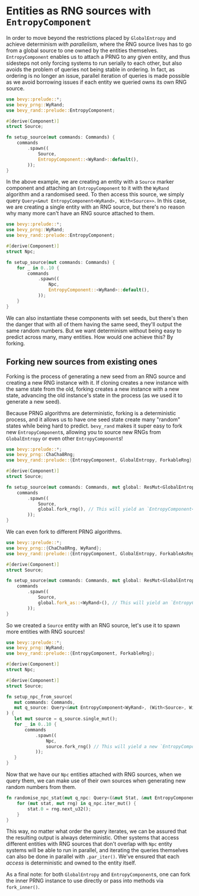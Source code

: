 # Entities as RNG sources with `EntropyComponent`

In order to move beyond the restrictions placed by `GlobalEntropy` and achieve determinism *with parallelism*, where the RNG source lives has to go from a global source to one owned by the entities themselves. `EntropyComponent` enables us to attach a PRNG to any given entity, and thus sidesteps not only forcing systems to run serially to each other, but also avoids the problem of queries not being stable in ordering. In fact, as ordering is no longer an issue, parallel iteration of queries is made possible as we avoid borrowing issues if each entity we queried owns its own RNG source.

```rust
use bevy::prelude::*;
use bevy_prng::WyRand;
use bevy_rand::prelude::EntropyComponent;

#[derive(Component)]
struct Source;

fn setup_source(mut commands: Commands) {
    commands
        .spawn((
            Source,
            EntropyComponent::<WyRand>::default(),
        ));
}
```

In the above example, we are creating an entity with a `Source` marker component and attaching an `EntropyComponent` to it with the `WyRand` algorithm and a randomised seed. To then access this source, we simply query `Query<&mut EntropyComponent<WyRand>, With<Source>>`. In this case, we are creating a single entity with an RNG source, but there's no reason why many more can't have an RNG source attached to them.

```rust
use bevy::prelude::*;
use bevy_prng::WyRand;
use bevy_rand::prelude::EntropyComponent;

#[derive(Component)]
struct Npc;

fn setup_source(mut commands: Commands) {
    for _ in 0..10 {
        commands
            .spawn((
                Npc,
                EntropyComponent::<WyRand>::default(),
            ));
    }
}
```

We can also instantiate these components with set seeds, but there's then the danger that with all of them having the same seed, they'll output the same random numbers. But we want determinism without being easy to predict across many, many entities. How would one achieve this? By forking.

## Forking new sources from existing ones

Forking is the process of generating a new seed from an RNG source and creating a new RNG instance with it. If cloning creates a new instance with the same state from the old, forking creates a new instance with a new state, advancing the old instance's state in the process (as we used it to generate a new seed).

Because PRNG algorithms are deterministic, forking is a deterministic process, and it allows us to have one seed state create many "random" states while being hard to predict. `bevy_rand` makes it super easy to fork new `EntropyComponent`s, allowing you to source new RNGs from `GlobalEntropy` or even other `EntropyComponent`s!

```rust
use bevy::prelude::*;
use bevy_prng::ChaCha8Rng;
use bevy_rand::prelude::{EntropyComponent, GlobalEntropy, ForkableRng};

#[derive(Component)]
struct Source;

fn setup_source(mut commands: Commands, mut global: ResMut<GlobalEntropy<ChaCha8Rng>>) {
    commands
        .spawn((
            Source,
            global.fork_rng(), // This will yield an `EntropyComponent<ChaCha8Rng>`
        ));
}
```

We can even fork to different PRNG algorithms.

```rust
use bevy::prelude::*;
use bevy_prng::{ChaCha8Rng, WyRand};
use bevy_rand::prelude::{EntropyComponent, GlobalEntropy, ForkableAsRng};

#[derive(Component)]
struct Source;

fn setup_source(mut commands: Commands, mut global: ResMut<GlobalEntropy<ChaCha8Rng>>) {
    commands
        .spawn((
            Source,
            global.fork_as::<WyRand>(), // This will yield an `EntropyComponent<WyRand>`
        ));
}
```

So we created a `Source` entity with an RNG source, let's use it to spawn more entities with RNG sources!

```rust
use bevy::prelude::*;
use bevy_prng::WyRand;
use bevy_rand::prelude::{EntropyComponent, ForkableRng};

#[derive(Component)]
struct Npc;

#[derive(Component)]
struct Source;

fn setup_npc_from_source(
   mut commands: Commands,
   mut q_source: Query<&mut EntropyComponent<WyRand>, (With<Source>, Without<Npc>)>,
) {
   let mut source = q_source.single_mut();
   for _ in 0..10 {
       commands
           .spawn((
               Npc,
               source.fork_rng() // This will yield a new `EntropyComponent<WyRand>`
           ));
   }
}
```

Now that we have our `Npc` entities attached with RNG sources, when we query them, we can make use of their own sources when generating new random numbers from them.

```rust ignore
fn randomise_npc_stat(mut q_npc: Query<(&mut Stat, &mut EntropyComponent<WyRand>), With<Npc>>) {
    for (mut stat, mut rng) in q_npc.iter_mut() {
        stat.0 = rng.next_u32();
    }
}
```

This way, no matter what order the query iterates, we can be assured that the resulting output is always deterministic. Other systems that access different entities with RNG sources that don't overlap with `Npc` entity systems will be able to run in parallel, and iterating the queries themselves can also be done in parallel with `.par_iter()`. We've ensured that each *access* is deterministic and owned to the entity itself.

As a final note: for both `GlobalEntropy` and `EntropyComponent`s, one can fork the inner PRNG instance to use directly or pass into methods via `fork_inner()`.
